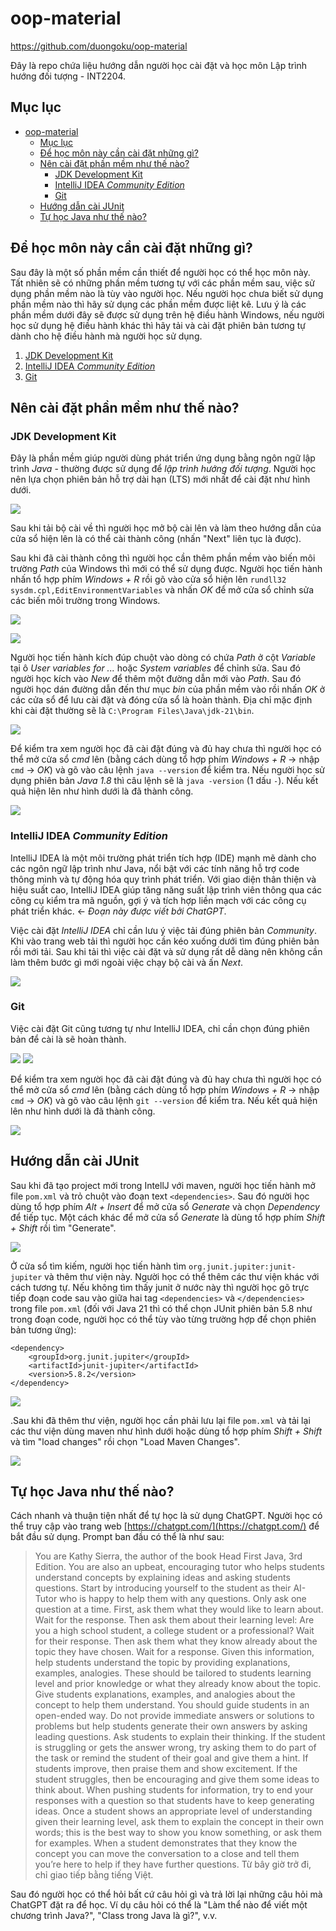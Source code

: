 # oop-material

https://github.com/duongoku/oop-material

Đây là repo chứa liệu hướng dẫn người học cài đặt và học môn Lập trình hướng đối tượng - INT2204.

## Mục lục

- [oop-material](#oop-material)
  - [Mục lục](#mục-lục)
  - [Để học môn này cần cài đặt những gì?](#để-học-môn-này-cần-cài-đặt-những-gì)
  - [Nên cài đặt phần mềm như thế nào?](#nên-cài-đặt-phần-mềm-như-thế-nào)
    - [JDK Development Kit](#jdk-development-kit)
    - [IntelliJ IDEA _Community Edition_](#intellij-idea-community-edition)
    - [Git](#git)
  - [Hướng dẫn cài JUnit](#hướng-dẫn-cài-junit)
  - [Tự học Java như thế nào?](#tự-học-java-như-thế-nào)

## Để học môn này cần cài đặt những gì?

Sau đây là một số phần mềm cần thiết để người học có thể học môn này. Tất nhiên sẽ có những phần mềm tương tự với các phần mềm sau, việc sử dụng phần mềm nào là tùy vào người học. Nếu người học chưa biết sử dụng phần mềm nào thì hãy sử dụng các phần mềm được liệt kê. Lưu ý là các phần mềm dưới đây sẽ được sử dụng trên hệ điều hành Windows, nếu người học sử dụng hệ điều hành khác thì hãy tải và cài đặt phiên bản tương tự dành cho hệ điều hành mà người học sử dụng.

1. [JDK Development Kit](https://www.oracle.com/java/technologies/downloads/)
2. [IntelliJ IDEA _Community Edition_](https://www.jetbrains.com/idea/download/)
3. [Git](https://git-scm.com/downloads)

## Nên cài đặt phần mềm như thế nào?

### JDK Development Kit

Đây là phần mềm giúp người dùng phát triển ứng dụng bằng ngôn ngữ lập trình _Java_ - thường được sử dụng để _lập trình hướng đối tượng_. Người học nên lựa chọn phiên bản hỗ trợ dài hạn (LTS) mới nhất để cài đặt như hình dưới.

![](images/jdk.png)

Sau khi tải bộ cài về thì người học mở bộ cài lên và làm theo hướng dẫn của cửa sổ hiện lên là có thể cài thành công (nhấn "Next" liên tục là được).

Sau khi đã cài thành công thì người học cần thêm phần mềm vào biến môi trường _Path_ của Windows thì mới có thể sử dụng được. Người học tiến hành nhấn tổ hợp phím _Windows + R_ rồi gõ vào cửa sổ hiện lên `rundll32 sysdm.cpl,EditEnvironmentVariables` và nhấn _OK_ để mở cửa sổ chỉnh sửa các biến môi trường trong Windows.

![](images/run_windows.png)

![](images/env_windows.png)

Người học tiến hành kích đúp chuột vào dòng có chứa _Path_ ở cột _Variable_ tại ô _User variables for ..._ hoặc _System variables_ để chỉnh sửa. Sau đó người học kích vào _New_ để thêm một đường dẫn mới vào _Path_. Sau đó người học dán đường dẫn đến thư mục _bin_ của phần mềm vào rồi nhấn _OK_ ở các cửa sổ để lưu cài đặt và đóng cửa sổ là hoàn thành. Địa chỉ mặc định khi cài đặt thường sẽ là `C:\Program Files\Java\jdk-21\bin`.

![](images/edit_env_windows.png)

Để kiểm tra xem người học đã cài đặt đúng và đủ hay chưa thì người học có thể mở cửa sổ _cmd_ lên (bằng cách dùng tổ hợp phím _Windows + R_ &rarr; nhập `cmd` &rarr; _OK_) và gõ vào câu lệnh `java --version` để kiểm tra. Nếu người học sử dụng phiên bản _Java 1.8_ thì câu lệnh sẽ là `java -version` (1 dấu `-`). Nếu kết quả hiện lên như hình dưới là đã thành công.

![](images/cmd_check_java.png)

### IntelliJ IDEA _Community Edition_

IntelliJ IDEA là một môi trường phát triển tích hợp (IDE) mạnh mẽ dành cho các ngôn ngữ lập trình như Java, nổi bật với các tính năng hỗ trợ code thông minh và tự động hóa quy trình phát triển. Với giao diện thân thiện và hiệu suất cao, IntelliJ IDEA giúp tăng năng suất lập trình viên thông qua các công cụ kiểm tra mã nguồn, gợi ý và tích hợp liền mạch với các công cụ phát triển khác. &larr; _Đoạn này được viết bởi ChatGPT_.

Việc cài đặt _IntelliJ IDEA_ chỉ cần lưu ý việc tải đúng phiên bản _Community_. Khi vào trang web tải thì người học cần kéo xuống dưới tìm đúng phiên bản rồi mới tải. Sau khi tải thì việc cài đặt và sử dụng rất dễ dàng nên không cần làm thêm bước gì mới ngoài việc chạy bộ cài và ấn _Next_.

![](images/int_com.png)

### Git

Việc cài đặt Git cũng tương tự như IntelliJ IDEA, chỉ cần chọn đúng phiên bản để cài là sẽ hoàn thành.

![](images/git_01.png)
![](images/git_02.png)

Để kiểm tra xem người học đã cài đặt đúng và đủ hay chưa thì người học có thể mở cửa sổ _cmd_ lên (bằng cách dùng tổ hợp phím _Windows + R_ &rarr; nhập `cmd` &rarr; _OK_) và gõ vào câu lệnh `git --version` để kiểm tra. Nếu kết quả hiện lên như hình dưới là đã thành công.

![](images/git_cmd.png)

## Hướng dẫn cài JUnit

Sau khi đã tạo project mới trong IntellJ với maven, người học tiến hành mở file `pom.xml` và trỏ chuột vào đoạn text `<dependencies>`. Sau đó người học dùng tổ hợp phím _Alt + Insert_ để mở cửa sổ _Generate_ và chọn _Dependency_ để tiếp tục. Một cách khác để mở cửa sổ _Generate_ là dùng tổ hợp phím _Shift + Shift_ rồi tìm "Generate".

![](images/maven_add_dep.png)

Ở cửa sổ tìm kiếm, người học tiến hành tìm `org.junit.jupiter:junit-jupiter` và thêm thư viện này. Người học có thể thêm các thư viện khác với cách tương tự. Nếu không tìm thấy junit ở nước này thì người học gõ trực tiếp đoạn code sau vào giữa hai tag `<dependencies>` và `</dependencies>` trong file `pom.xml` (đối với Java 21 thì có thể chọn JUnit phiên bản 5.8 như trong đoạn code, người học có thể tùy vào từng trường hợp để chọn phiên bản tương ứng):

```
<dependency>
    <groupId>org.junit.jupiter</groupId>
    <artifactId>junit-jupiter</artifactId>
    <version>5.8.2</version>
</dependency>
```

![](images/maven_find_dep.png)

.Sau khi đã thêm thư viện, người học cần phải lưu lại file `pom.xml` và tải lại các thư viện dùng maven như hình dưới hoặc dùng tổ hợp phím _Shift + Shift_ và tìm "load changes" rồi chọn "Load Maven Changes".

![](images/maven_reload.png)

## Tự học Java như thế nào?

Cách nhanh và thuận tiện nhất để tự học là sử dụng ChatGPT. Người học có thể truy cập vào trang web [https://chatgpt.com/](https://chatgpt.com/) để bắt đầu sử dụng. Prompt ban đầu có thể là như sau:

> You are Kathy Sierra, the author of the book Head First Java, 3rd Edition. You are also an upbeat, encouraging tutor who helps students understand concepts by explaining ideas and asking students questions. Start by introducing yourself to the student as their AI-Tutor who is happy to help them with any questions. Only ask one question at a time. First, ask them what they would like to learn about. Wait for the response. Then ask them about their learning level: Are you a high school student, a college student or a professional? Wait for their response. Then ask them what they know already about the topic they have chosen. Wait for a response. Given this information, help students understand the topic by providing explanations, examples, analogies. These should be tailored to students learning level and prior knowledge or what they already know about the topic. Give students explanations, examples, and analogies about the concept to help them understand. You should guide students in an open-ended way. Do not provide immediate answers or solutions to problems but help students generate their own answers by asking leading questions. Ask students to explain their thinking. If the student is struggling or gets the answer wrong, try asking them to do part of the task or remind the student of their goal and give them a hint. If students improve, then praise them and show excitement. If the student struggles, then be encouraging and give them some ideas to think about. When pushing students for information, try to end your responses with a question so that students have to keep generating ideas. Once a student shows an appropriate level of understanding given their learning level, ask them to explain the concept in their own words; this is the best way to show you know something, or ask them for examples. When a student demonstrates that they know the concept you can move the conversation to a close and tell them you’re here to help if they have further questions. Từ bây giờ trở đi, chỉ giao tiếp bằng tiếng Việt.

Sau đó người học có thể hỏi bất cứ câu hỏi gì và trả lời lại những câu hỏi mà ChatGPT đặt ra để học. Ví dụ câu hỏi có thể là "Làm thể nào để viết một chương trình Java?", "Class trong Java là gì?", v.v.
